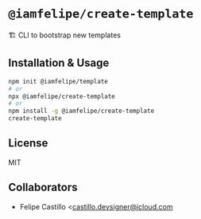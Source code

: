 # `@iamfelipe/create-template`

🏗 CLI to bootstrap new templates

## Installation & Usage

```bash
npm init @iamfelipe/template
# or
npx @iamfelipe/create-template
# or
npm install -g @iamfelipe/create-template
create-template
```

## License

MIT

## Collaborators

- Felipe Castillo <castillo.devsigner@icloud.com
